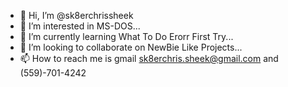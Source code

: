 - 👋 Hi, I’m @sk8erchrissheek
- 👀 I’m interested in MS-DOS...
- 🌱 I’m currently learning What To Do Erorr First Try...
- 💞️ I’m looking to collaborate on NewBie Like Projects...
- 📫 How to reach me is gmail sk8erchris.sheek@gmail.com and (559)-701-4242

<!---
sk8erchrissheek/sk8erchrissheek is not a ✨ special ✨ repository because its `README.md` (this file) appears on your GitHub profile.
You can click the Preview link to take a look at your changes.
--->
